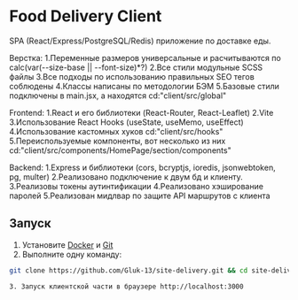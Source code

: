 # Food Delivery Client

SPA (React/Express/PostgreSQL/Redis) приложение по доставке еды.



Верстка: 
1.Переменные размеров универсальные и расчитываются по calc(var(--size-base || --font-size)*?)
2.Все стили модульные SCSS файлы
3.Все подходы по использованию правильных SEO тегов соблюдены
4.Классы написаны по методологии БЭМ
5.Базовые стили подключены в main.jsx, а находятся cd:"client/src/global"

Frontend:
1.React и его библиотеки (React-Router, React-Leaflet)
2.Vite
3.Использование React Hooks (useState, useMemo, useEffect)
4.Использование кастомных хуков cd:"client/src/hooks"
5.Переиспользуемые компоненты, вот несколько из них cd:"client/src/components/HomePage/section/components"

Backend: 
1.Express и библиотеки (cors, bcryptjs, ioredis, jsonwebtoken, pg, multer) 
2.Реализовано подключение к двум бд и клиенту.
3.Реализовы токены аутинтификации
4.Реализовано хэширование паролей
5.Реализован мидлвар по защите API маршрутов с клиента

## Запуск

1. Установите [Docker](https://docker.com) и [Git](https://git-scm.com)
2. Выполните одну команду:
```bash
git clone https://github.com/Gluk-13/site-delivery.git && cd site-delivery && docker-compose up --build

3. Запуск клиентской части в браузере http://localhost:3000 